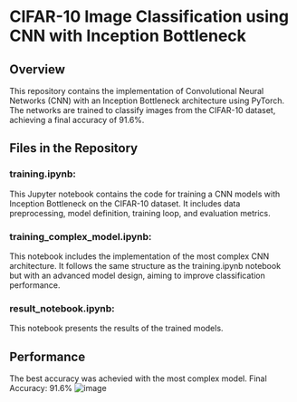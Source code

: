 # CIFAR-10 Image Classification using CNN with Inception Bottleneck
## Overview
This repository contains the implementation of Convolutional Neural Networks (CNN) with an Inception Bottleneck architecture using PyTorch. The networks are trained to classify images from the CIFAR-10 dataset, achieving a final accuracy of 91.6%.

## Files in the Repository
### training.ipynb:

This Jupyter notebook contains the code for training a CNN models with Inception Bottleneck on the CIFAR-10 dataset. It includes data preprocessing, model definition, training loop, and evaluation metrics.

### training_complex_model.ipynb:

This notebook includes the implementation of the most complex CNN architecture. It follows the same structure as the training.ipynb notebook but with an advanced model design, aiming to improve classification performance. 

### result_notebook.ipynb:

This notebook presents the results of the trained models.

## Performance
The best accuracy was achevied with the most complex model. 
Final Accuracy: 91.6%
![image](https://github.com/user-attachments/assets/042ce38e-c058-4669-9e2a-326eeee7c861)

